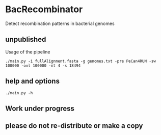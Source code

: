 # BacRecombinator
Detect recombination patterns in bacterial genomes

## unpublished

Usage of the pipeline
```
./main.py -i fullAlignment.fasta -g genomes.txt -pre PeCan4RUN -sw 100000 -ovl 100000 -nt 4 -s 18494
```
## help and options 

```
./main.py -h 
```
## Work under progress

## please do not re-distribute or make a copy
